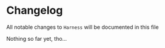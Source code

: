 # Changelog

All notable changes to `Harness` will be documented in this file

Nothing so far yet, tho...
